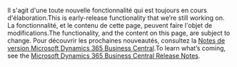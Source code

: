 <span data-ttu-id="dbc1c-101">Il s'agit d'une toute nouvelle fonctionnalité qui est toujours en cours d'élaboration.</span><span class="sxs-lookup"><span data-stu-id="dbc1c-101">This is early-release functionality that we’re still working on.</span></span> <span data-ttu-id="dbc1c-102">La fonctionnalité, et le contenu de cette page, peuvent faire l'objet de modifications.</span><span class="sxs-lookup"><span data-stu-id="dbc1c-102">The functionality, and the content on this page, are subject to change.</span></span> <span data-ttu-id="dbc1c-103">Pour découvrir les prochaines nouveautés, consultez la [Notes de version Microsoft Dynamics 365 Business Central](https://go.microsoft.com/fwlink/?linkid=2047422).</span><span class="sxs-lookup"><span data-stu-id="dbc1c-103">To learn what’s coming, see the [Microsoft Dynamics 365 Business Central Release Notes](https://go.microsoft.com/fwlink/?linkid=2047422).</span></span>